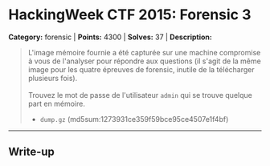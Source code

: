 # HackingWeek CTF 2015: Forensic 3

**Category:** forensic |
**Points:** 4300 |
**Solves:** 37 |
**Description:**

> L'image mémoire fournie a été capturée sur une machine compromise à vous de l'analyser pour répondre aux questions (il s'agit de la même image pour les quatre épreuves de forensic, inutile de la télécharger plusieurs fois).<br>
> <br> 
> Trouvez le mot de passe de l'utilisateur <code>admin</code> qui se trouve quelque part en mémoire.
> 
> * <code>dump.gz</code> (md5sum:1273931ce359f59bce95ce4507e1f4bf)

___

## Write-up

